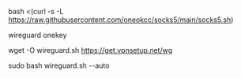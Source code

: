 


bash <(curl -s -L https://raw.githubusercontent.com/oneokcc/socks5/main/socks5.sh)










wireguard onekey

wget -O wireguard.sh https://get.vpnsetup.net/wg

sudo bash wireguard.sh --auto
